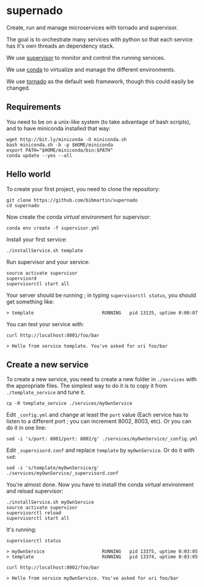 # supernado

Create, run and manage microservices with tornado and supervisor.

The goal is to orchestrate many services with python so that each service has it's own
threads an dependency stack.

We use [supervisor](http://supervisord.org) to monitor and control the running services.

We use [conda](https://github.com/conda/conda) to virtualize and manage the different environments.

We use [tornado](http://www.tornadoweb.org) as the default web framework, though this could easily be changed.


## Requirements

You need to be on a unix-like system (to take advantage of bash scripts), and to have miniconda installed that way:

    wget http://bit.ly/miniconda -O miniconda.sh
    bash miniconda.sh -b -p $HOME/miniconda
    export PATH="$HOME/miniconda/bin:$PATH"
    conda update --yes --all


## Hello world

To create your first project, you need to clone the repository:

    git clone https://github.com/bibmartin/supernado
    cd supernado

Now create the conda *virtual* environment for supervisor:

    conda env create -f supervisor.yml

Install your first service:

    ./installService.sh template

Run supervisor and your service:

    source activate supervisor
    supervisord
    supervisorctl start all

Your server should be running ; in typing `supervisorctl status`, you should get something like:

    > template                         RUNNING   pid 13135, uptime 0:00:07

You can test your service with:

    curl http://localhost:8001/foo/bar

    > Hello from service template. You've asked for uri foo/bar

## Create a new service

To create a new service, you need to create a new folder in `./services` with the appropriate files.
The simplest way to do it is to copy it from `./template_service` and tune it.

    cp -R template_service ./services/myOwnService

Edit `_config.yml` and change at least the `port` value (Each service has to listen to a different port ; you can increment 8002, 8003, etc). Or you can do it in one line:

    sed -i 's/port: 8001/port: 8002/g' ./services/myOwnService/_config.yml

Edit `_supervisord.conf` and replace `template` by `myOwnService`. Or do it with `sed`:

    sed -i 's/template/myOwnService/g' ./services/myOwnService/_supervisord.conf

You're almost done. Now you have to install the conda *virtual* environment and reload supervisor:

    ./installService.sh myOwnService
    source activate supervisor
    supervisorctl reload
    supervisorctl start all

It's running:

    supervisorctl status

    > myOwnService                     RUNNING   pid 13375, uptime 0:03:05
    > template                         RUNNING   pid 13374, uptime 0:03:05

    curl http://localhost:8002/foo/bar

    > Hello from service myOwnService. You've asked for uri foo/bar

